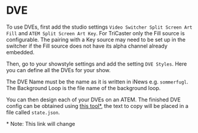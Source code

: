 # DVE

To use DVEs, first add the studio settings `Video Switcher Split Screen Art Fill` and `ATEM Split Screen Art Key`. For TriCaster only the Fill source is configurable. The pairing with a Key source may need to be set up in the switcher if the Fill source does not have its alpha channel already embedded.

Then, go to your showstyle settings and add the setting `DVE Styles`. Here you can define all the DVEs for your show.

The DVE Name must be the name as it is written in iNews e.g. `sommerfugl`. The Background Loop is the file name of the background loop.

You can then design each of your DVEs on an ATEM. The finished DVE config can be obtained using [this tool\*](https://github.com/thomasslee97/atem-supersource-grabber/blob/master/index.ts), the text to copy will be placed in a file called `state.json`.

\* Note: This link will change
